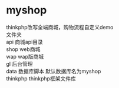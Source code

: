 # myshop
thinkphp改写全端商城，购物流程自定义demo <br>
文件夹 <br>
api 商城api目录<br>
shop web商城<br>
wap  wap版商城<br>
gl   后台管理<br>
data 数据库脚本 默认数据库名为myshop<br>
thinkphp thinkphp框架文件库<br>
